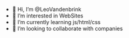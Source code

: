 - 👋 Hi, I’m @LeoVandenbrink
- 👀 I’m interested in WebSites
- 🌱 I’m currently learning js/html/css
- 💞️ I’m looking to collaborate with companies 


<!---
LeoVandenbrink/LeoVandenbrink is a ✨ special ✨ repository because its `README.md` (this file) appears on your GitHub profile.
You can click the Preview link to take a look at your changes.
--->
